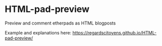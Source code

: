 HTML-pad-preview
================

Preview and comment etherpads as HTML blogposts

Example and explanations here: https://regardscitoyens.github.io/HTML-pad-preview/
